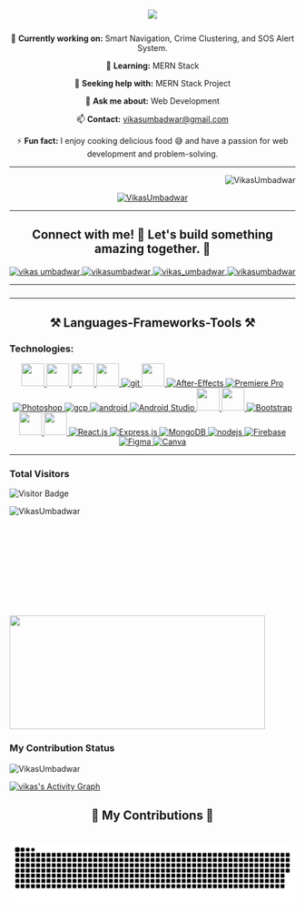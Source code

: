 <h1 align="center">
    <img src="https://readme-typing-svg.herokuapp.com/?font=Righteous&size=35&center=true&vCenter=true&width=500&height=70&duration=4000&lines=Hi+There!+👋;+I'm+Vikas+Umbadwar!;" />
</h1>
<div align="center">

🔭 **Currently working on:** Smart Navigation, Crime Clustering, and SOS Alert System.

🌱 **Learning:** MERN Stack

🤝 **Seeking help with:** MERN Stack Project

💬 **Ask me about:** Web Development

📫 **Contact:** vikasumbadwar@gmail.com

⚡ **Fun fact:** I enjoy cooking delicious food 😅 and have a passion for web development and problem-solving.

</div>
  <hr/>


<p align="right"> <img src="https://komarev.com/ghpvc/?username=VikasUmbadwar&label=Profile%20views&color=0e75b6&style=flat" alt="VikasUmbadwar" /> </p>

<p align="center"> <a href="https://github.com/ryo-ma/github-profile-trophy"><img src="https://github-profile-trophy.vercel.app/?username=VikasUmbadwar" alt="VikasUmbadwar" /></a> </p>

  <hr/>

<h2 align="center">Connect with me! 🤝 Let's build something amazing together. 🚀</h2>

<p align="center">
  <a href="https://linkedin.com/in/vikasumbadwar" target="_blank" rel="noreferrer" title="LinkedIn Fast Render">
    <img align="center" src="https://raw.githubusercontent.com/rahuldkjain/github-profile-readme-generator/master/src/images/icons/Social/linked-in-alt.svg" alt="vikas umbadwar" height="30" width="40" />
  </a>
  <a href="https://www.hackerrank.com/vikasumbadwar" target="_blank" rel="noreferrer" title="HackerRank Fast Render">
    <img align="center" src="https://raw.githubusercontent.com/rahuldkjain/github-profile-readme-generator/master/src/images/icons/Social/hackerrank.svg" alt="vikasumbadwar" height="30" width="40" />
  </a>
  <a href="https://www.leetcode.com/vikas_umbadwar" target="_blank" rel="noreferrer" title="LeetCode Fast Render">
    <img align="center" src="https://raw.githubusercontent.com/rahuldkjain/github-profile-readme-generator/master/src/images/icons/Social/leet-code.svg" alt="vikas_umbadwar" height="30" width="40" />
  </a>
  <a href="https://auth.geeksforgeeks.org/user/vikasumbadwar" target="_blank" rel="noreferrer" title="Geeks for Geeks Fast Render">
    <img align="center" src="https://raw.githubusercontent.com/rahuldkjain/github-profile-readme-generator/master/src/images/icons/Social/geeks-for-geeks.svg" alt="vikasumbadwar" height="30" width="40" />
  </a>
</p>


<hr/>




###
<hr/>
<h2 align="center">⚒️ Languages-Frameworks-Tools ⚒️</h2>

  
  <h3 align="left">Technologies:</h3>
<p align="center">
    <a href="https://www.python.org" target="_blank" rel="noreferrer"> 
            <img src="https://cdn.jsdelivr.net/gh/devicons/devicon/icons/python/python-original.svg" width="40" height="40"/>
           </a> 
    <a href="https://www.w3schools.com/cpp/" target="_blank" rel="noreferrer"> 
            <img src="https://cdn.jsdelivr.net/gh/devicons/devicon/icons/cplusplus/cplusplus-original.svg"width="40" height="40" />
          </a> 
    <a href="https://www.cprogramming.com/" target="_blank" rel="noreferrer"> 
            <img src="https://cdn.jsdelivr.net/gh/devicons/devicon/icons/c/c-original.svg"width="40" height="40" />
           </a> 
    <a href="https://www.java.com" target="_blank" rel="noreferrer"> 
            <img src="https://cdn.jsdelivr.net/gh/devicons/devicon/icons/java/java-original.svg" width="40" height="40" />
           </a> 
    <a href="https://git-scm.com/" target="_blank" rel="noreferrer"> <img src="https://www.vectorlogo.zone/logos/git-scm/git-scm-icon.svg" alt="git" width="40" height="40"/> </a> 
    <a href="https://www.mysql.com/" target="_blank" rel="noreferrer"> 
            <img src="https://cdn.jsdelivr.net/gh/devicons/devicon/icons/mysql/mysql-original.svg"width="40" height="40" />
          </a> 
    <!-- <a href="https://www.microsoft.com/en-us/sql-server" target="_blank" rel="noreferrer"> <img src="https://www.svgrepo.com/show/303229/microsoft-sql-server-logo.svg" alt="mssql" width="40" height="40"/> </a>  -->
    <!-- <a href="https://www.oracle.com/" target="_blank" rel="noreferrer"> <img src="https://raw.githubusercontent.com/devicons/devicon/master/icons/oracle/oracle-original.svg" alt="oracle" width="40" height="40"/> </a>  -->
    <!-- <a href="https://kotlinlang.org" target="_blank" rel="noreferrer"> <img src="https://www.vectorlogo.zone/logos/kotlinlang/kotlinlang-icon.svg" alt="kotlin" width="40" height="40"/> </a>  -->
    <a href="https://www.adobe.com/products/aftereffects.html" target="_blank"> 
<img src="https://cdn.jsdelivr.net/gh/devicons/devicon/icons/aftereffects/aftereffects-original.svg" alt="After-Effects" width="40" height="40"/> 
</a>
<a href="https://www.adobe.com/products/premierepro.html" target="_blank"> 
<img src="https://cdn.jsdelivr.net/gh/devicons/devicon/icons/premierepro/premierepro-original.svg" alt="Premiere Pro" width="40" height="40"/> 
</a>
<a href="https://www.adobe.com/products/photoshop.html" target="_blank"> 
<img src="https://cdn.jsdelivr.net/gh/devicons/devicon/icons/photoshop/photoshop-plain.svg" alt="Photoshop" width="40" height="40"/> 
</a>
    <a href="https://cloud.google.com" target="_blank" rel="noreferrer"> <img src="https://www.vectorlogo.zone/logos/google_cloud/google_cloud-icon.svg" alt="gcp" width="40" height="40"/> </a> 
    <a href="https://developer.android.com" target="_blank" rel="noreferrer"> <img src="https://cdn.jsdelivr.net/gh/devicons/devicon/icons/android/android-original.svg" alt="android" width="40" height="40"/> </a> 
    <!-- <a href="https://www.blender.org/" target="_blank" rel="noreferrer"> <img src="https://cdn.jsdelivr.net/gh/devicons/devicon/icons/blender/blender-original.svg" alt="blender" width="40" height="40"/> </a>  -->
   
<a href="https://dart.dev/" target="_blank"> 
<img src="https://cdn.jsdelivr.net/gh/devicons/devicon/icons/androidstudio/androidstudio-original.svg" alt="Android Studio" width="40" height="40"/> 
</a> 
 
 <a href="https://www.w3schools.com/css/" target="_blank" rel="noreferrer"> 
            <img src="https://cdn.jsdelivr.net/gh/devicons/devicon/icons/css3/css3-original.svg" width="40" height="40" />
           </a> 
    <a href="https://www.w3.org/html/" target="_blank" rel="noreferrer"> 
            <img src="https://cdn.jsdelivr.net/gh/devicons/devicon/icons/html5/html5-original.svg"width="40" height="40" />
           </a>
    <a href="https://getbootstrap.com/" target="_blank"> 
<img src="https://cdn.jsdelivr.net/gh/devicons/devicon/icons/bootstrap/bootstrap-original.svg" alt="Bootstrap" width="40" height="40"/> 
</a> 
<a href="https://developer.mozilla.org/en-US/docs/Web/JavaScript" target="_blank" rel="noreferrer"> 
        <img src="https://cdn.jsdelivr.net/gh/devicons/devicon/icons/javascript/javascript-original.svg"width="40" height="40" />
        </a> 
<a href="https://www.typescriptlang.org/" target="_blank" rel="noreferrer"> 
    <img src="https://cdn.jsdelivr.net/gh/devicons/devicon/icons/typescript/typescript-original.svg"width="40" height="40" />
</a> 
<a href="https://reactjs.org/" target="_blank"> 
    <img src="https://cdn.jsdelivr.net/gh/devicons/devicon/icons/react/react-original.svg" alt="React.js" width="40" height="40"/> 
</a>
<a href="https://expressjs.com/" target="_blank"> 
<img src="https://cdn.jsdelivr.net/gh/devicons/devicon/icons/express/express-original.svg" alt="Express.js" width="40" height="40" style="background-color:white"/> 
</a>
<a href="https://www.mongodb.com/" target="_blank"> 
<img src="https://cdn.jsdelivr.net/gh/devicons/devicon/icons/mongodb/mongodb-original.svg" alt="MongoDB" width="40" height="40"/> 
</a>
    <a href="https://nodejs.org" target="_blank" rel="noreferrer"> <img src="https://cdn.jsdelivr.net/gh/devicons/devicon/icons/nodejs/nodejs-original.svg" alt="nodejs" width="40" height="40"/> </a>
    <a href="https://firebase.google.com/" target="_blank"> 
<img src="https://cdn.jsdelivr.net/gh/devicons/devicon/icons/firebase/firebase-plain.svg" alt="Firebase" width="40" height="40"/> 
</a>
<a href="https://www.figma.com/" target="_blank"> 
<img src="https://cdn.jsdelivr.net/gh/devicons/devicon/icons/figma/figma-original.svg" alt="Figma" width="40" height="40"/> 
</a>
<a href="https://www.canva.com/" target="_blank"> 
<img src="https://cdn.jsdelivr.net/gh/devicons/devicon/icons/canva/canva-original.svg" alt="Canva" width="40" height="40"/> 
</a>
<hr>
</p>
 

<H3><b>Total Visitors</b></H3>

![Visitor Badge](https://komarev.com/ghpvc/?username=VikasUmbadwar&color=blueviolet&style=for-the-badge&label=Visitors+Here)

<p><img align="left" src="https://github-readme-stats.vercel.app/api/top-langs?username=VikasUmbadwar&show_icons=true&locale=en&layout=compact&langs_count=8&theme=tokyonight&hide_border=true" height="192px" alt="VikasUmbadwar" /></p>

<p>&nbsp;<img align="center" src="https://github-readme-stats.vercel.app/api?username=VikasUmbadwar&show_icons=true&locale=en&hide=issues&count_private=true&theme=tokyonight&include_all_commits=true&hide_border=true" height="200px" width="450px" /></p>

<H3><b>My Contribution Status</b></H3>
<p><img align="center" src="http://github-readme-streak-stats.herokuapp.com?user=VikasUmbadwar&theme=algolia" alt="VikasUmbadwar" alt="VikasUmbadwar" /></p>



<a href="#" >
<img alt="vikas's Activity Graph" src="https://github-readme-activity-graph.vercel.app/graph?username=VikasUmbadwar&theme=tokyo-night&hide_border=true"/>
</a>




<div align="center">
  <h2>🐍 My Contributions 🐍</h2>
  <br>
    
    
<img alt="snake eating my contributions" src="https://raw.githubusercontent.com/VikasUmbadwar/VikasUmbadwar/output/github-contribution-grid-snake-dark.svg" />
<!-- ![Snake animation](https://github-profile-summary-cards.vercel.app/api/cards/profile-details?username=VikasUmbadwar&theme=dark&align=center&width=300)
![GitHub Stats](https://github-readme-stats.vercel.app/api?username=VikasUmbadwar&show_icons=true&theme=dark) -->


  
  <br/><br/><br/>
</div>

###
